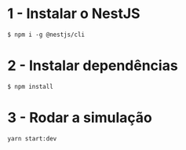 # 1 - Instalar o NestJS
```
$ npm i -g @nestjs/cli
```

# 2 - Instalar dependências
```
$ npm install
```


# 3 - Rodar a simulação
```
yarn start:dev
```